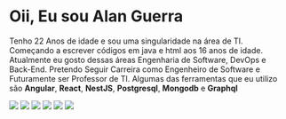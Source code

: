 # Oii, Eu sou Alan Guerra

Tenho 22 Anos de idade e sou uma singularidade na área de TI. Começando a escrever códigos em java e html aos 16 anos de idade. Atualmente eu gosto dessas áreas Engenharia de Software, DevOps e Back-End. Pretendo Seguir Carreira como Engenheiro de Software e Futuramente ser Professor de TI. Algumas das ferramentas que eu utilizo são **Angular**, **React**, **NestJS**, **Postgresql**, **Mongodb** e **Graphql**

<div> 
  <a href="https://www.youtube.com/@als-guerra" target="_blank"><img src="https://img.shields.io/badge/YouTube-FF0000?style=for-the-badge&logo=youtube&logoColor=white" target="_blank"></a>
  <a href="https://instagram.com/als-guerra" target="_blank"><img src="https://img.shields.io/badge/-Instagram-%23E4405F?style=for-the-badge&logo=instagram&logoColor=white" target="_blank"></a>
 	<a href="https://www.x.com/als_guerra" target="_blank"><img src="https://img.shields.io/badge/Twitter-9146FF?style=for-the-badge&logo=twitter&logoColor=white" target="_blank"></a>
 <a href="https://discord.gg/r688QaeS4E" target="_blank"><img src="https://img.shields.io/badge/Discord-7289DA?style=for-the-badge&logo=discord&logoColor=white" target="_blank"></a> 
  <a href = "mailto:alanlimadasilvaguerra@outlook.com"><img src="https://img.shields.io/badge/-Gmail-%23333?style=for-the-badge&logo=gmail&logoColor=white" target="_blank"></a>
  <a href="https://www.linkedin.com/in/als-guerra" target="_blank"><img src="https://img.shields.io/badge/-LinkedIn-%230077B5?style=for-the-badge&logo=linkedin&logoColor=white" target="_blank"></a> 
</div>
